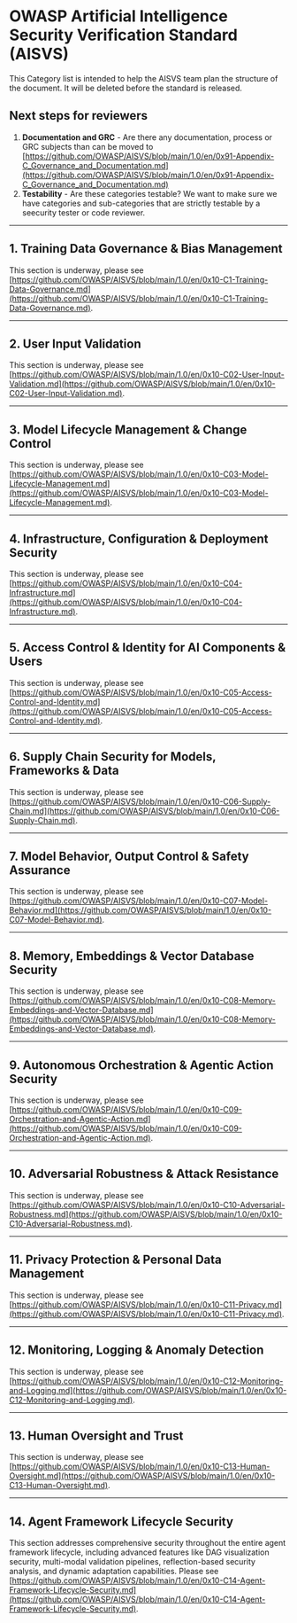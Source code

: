 # OWASP Artificial Intelligence Security Verification Standard (AISVS)

This Category list is intended to help the AISVS team plan the structure of the document. It will be deleted before the standard is released.

## Next steps for reviewers

1. **Documentation and GRC** - Are there any documentation, process or GRC subjects than can be moved to [https://github.com/OWASP/AISVS/blob/main/1.0/en/0x91-Appendix-C_Governance_and_Documentation.md](https://github.com/OWASP/AISVS/blob/main/1.0/en/0x91-Appendix-C_Governance_and_Documentation.md)
2. **Testability** - Are these categories testable? We want to make sure we have categories and sub-categories that are strictly testable by a seecurity tester or code reviewer.

---

## 1. Training Data Governance & Bias Management

This section is underway, please see [https://github.com/OWASP/AISVS/blob/main/1.0/en/0x10-C1-Training-Data-Governance.md](https://github.com/OWASP/AISVS/blob/main/1.0/en/0x10-C1-Training-Data-Governance.md).

---

## 2. User Input Validation

This section is underway, please see [https://github.com/OWASP/AISVS/blob/main/1.0/en/0x10-C02-User-Input-Validation.md](https://github.com/OWASP/AISVS/blob/main/1.0/en/0x10-C02-User-Input-Validation.md).

---

## 3. Model Lifecycle Management & Change Control

This section is underway, please see [https://github.com/OWASP/AISVS/blob/main/1.0/en/0x10-C03-Model-Lifecycle-Management.md](https://github.com/OWASP/AISVS/blob/main/1.0/en/0x10-C03-Model-Lifecycle-Management.md).

---

## 4. Infrastructure, Configuration & Deployment Security

This section is underway, please see [https://github.com/OWASP/AISVS/blob/main/1.0/en/0x10-C04-Infrastructure.md](https://github.com/OWASP/AISVS/blob/main/1.0/en/0x10-C04-Infrastructure.md).

---

## 5. Access Control & Identity for AI Components & Users

This section is underway, please see [https://github.com/OWASP/AISVS/blob/main/1.0/en/0x10-C05-Access-Control-and-Identity.md](https://github.com/OWASP/AISVS/blob/main/1.0/en/0x10-C05-Access-Control-and-Identity.md).

---

## 6. Supply Chain Security for Models, Frameworks & Data

This section is underway, please see [https://github.com/OWASP/AISVS/blob/main/1.0/en/0x10-C06-Supply-Chain.md](https://github.com/OWASP/AISVS/blob/main/1.0/en/0x10-C06-Supply-Chain.md).

---

## 7. Model Behavior, Output Control & Safety Assurance

This section is underway, please see [https://github.com/OWASP/AISVS/blob/main/1.0/en/0x10-C07-Model-Behavior.md](https://github.com/OWASP/AISVS/blob/main/1.0/en/0x10-C07-Model-Behavior.md).

---

## 8. Memory, Embeddings & Vector Database Security

This section is underway, please see [https://github.com/OWASP/AISVS/blob/main/1.0/en/0x10-C08-Memory-Embeddings-and-Vector-Database.md](https://github.com/OWASP/AISVS/blob/main/1.0/en/0x10-C08-Memory-Embeddings-and-Vector-Database.md).

---

## 9. Autonomous Orchestration & Agentic Action Security

This section is underway, please see [https://github.com/OWASP/AISVS/blob/main/1.0/en/0x10-C09-Orchestration-and-Agentic-Action.md](https://github.com/OWASP/AISVS/blob/main/1.0/en/0x10-C09-Orchestration-and-Agentic-Action.md).

---

## 10. Adversarial Robustness & Attack Resistance

This section is underway, please see [https://github.com/OWASP/AISVS/blob/main/1.0/en/0x10-C10-Adversarial-Robustness.md](https://github.com/OWASP/AISVS/blob/main/1.0/en/0x10-C10-Adversarial-Robustness.md).

---

## 11. Privacy Protection & Personal Data Management

This section is underway, please see [https://github.com/OWASP/AISVS/blob/main/1.0/en/0x10-C11-Privacy.md](https://github.com/OWASP/AISVS/blob/main/1.0/en/0x10-C11-Privacy.md).

---

## 12. Monitoring, Logging & Anomaly Detection

This section is underway, please see [https://github.com/OWASP/AISVS/blob/main/1.0/en/0x10-C12-Monitoring-and-Logging.md](https://github.com/OWASP/AISVS/blob/main/1.0/en/0x10-C12-Monitoring-and-Logging.md).

---

## 13. Human Oversight and Trust

This section is underway, please see [https://github.com/OWASP/AISVS/blob/main/1.0/en/0x10-C13-Human-Oversight.md](https://github.com/OWASP/AISVS/blob/main/1.0/en/0x10-C13-Human-Oversight.md).

---

## 14. Agent Framework Lifecycle Security

This section addresses comprehensive security throughout the entire agent framework lifecycle, including advanced features like DAG visualization security, multi-modal validation pipelines, reflection-based security analysis, and dynamic adaptation capabilities. Please see [https://github.com/OWASP/AISVS/blob/main/1.0/en/0x10-C14-Agent-Framework-Lifecycle-Security.md](https://github.com/OWASP/AISVS/blob/main/1.0/en/0x10-C14-Agent-Framework-Lifecycle-Security.md).
